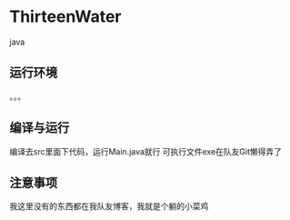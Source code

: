 # ThirteenWater
java
## 运行环境
。。。
## 编译与运行
编译去src里面下代码，运行Main.java就行
可执行文件exe在队友Git懒得弄了
## 注意事项
我这里没有的东西都在我队友博客，我就是个躺的小菜鸡
